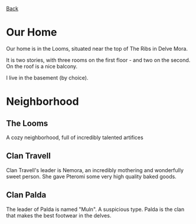[Back](../Journal.md)
# Our Home

Our home is in the Looms, situated near the top of The Ribs in Delve Mora.

It is two stories, with three rooms on the first floor - and two on the second. On the roof is a nice balcony.

I live in the basement (by choice).




# Neighborhood
## The Looms

A cozy neighborhood, full of incredibly talented artifices

## Clan Travell

Clan Travell's leader is Nemora, an incredibly mothering and wonderfully sweet person. She gave Pteromi some very high quality baked goods.

## Clan Palda

The leader of Palda is named "Muln". A suspicious type. Palda is the clan that makes the best footwear in the delves.